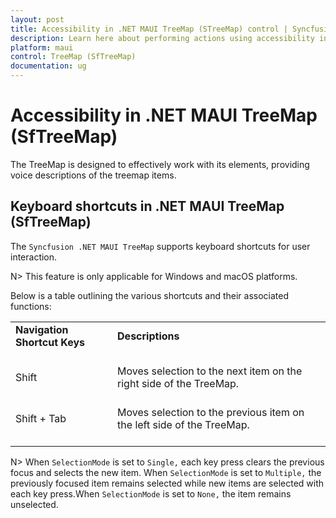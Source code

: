 ```yaml
---
layout: post
title: Accessibility in .NET MAUI TreeMap (STreeMap) control | Syncfusion
description: Learn here about performing actions using accessibility in Syncfusion .NET MAUI TreeMap (STreeMap) control.
platform: maui
control: TreeMap (SfTreeMap)
documentation: ug
---
```


# Accessibility in .NET MAUI TreeMap (SfTreeMap)

The TreeMap is designed to effectively work with its elements, providing voice descriptions of the treemap items.

## Keyboard shortcuts in .NET MAUI TreeMap (SfTreeMap)

The `Syncfusion .NET MAUI TreeMap` supports keyboard shortcuts for user interaction. 

N> This feature is only applicable for Windows and macOS platforms.

Below is a table outlining the various shortcuts and their associated functions:

<table>
<tr>
<td>
<b> Navigation Shortcut Keys </b> <br/><br/></td><td>
<b> Descriptions </b> <br/><br/></td></tr>
<tr>
<td>
Shift<br/><br/></td><td> 
Moves selection to the next item on the right side of the TreeMap.
<br/><br/></td></tr>
<tr>
<td>
Shift + Tab<br/><br/></td><td>
Moves selection to the previous item on the left side of the TreeMap.
<br/><br/></td></tr>
</table>

N> When `SelectionMode` is set to `Single,` each key press clears the previous focus and selects the new item. When `SelectionMode` is set to `Multiple,` the previously focused item remains selected while new items are selected with each key press.When `SelectionMode` is set to `None,` the item remains unselected.